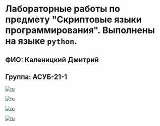 # Лабораторные работы по предмету "Скриптовые языки программирования". Выполнены на языке `python`.
## ФИО: Каленицкий Дмитрий
## Группа: АСУБ-21-1

[![ru](https://img.shields.io/badge/Лаб№1_Работа_с_сетевыми_протоколами.-red)](https://github.com/dogee4803/Scripting_programming_languages/blob/main/Lab%231/lab1.py)

[![ru](https://img.shields.io/badge/Лаб№2_Работа_с_протоколами_TCP_и_UDP.-orange)](https://github.com/dogee4803/Scripting_programming_languages/blob/main/Lab%232)

[![ru](https://img.shields.io/badge/Лаб№3_Взаимодействие_с_базами_данных.-yellow)](https://github.com/dogee4803/Scripting_programming_languages/blob/main/Lab%233)

[![ru](https://img.shields.io/badge/Лаб№4_Разработка_приложений_с_пользовательским_интерфейсом.-lime)](https://github.com/dogee4803/Scripting_programming_languages/blob/main/Lab%234)